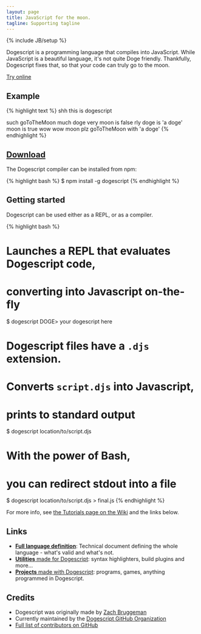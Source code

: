 ```yaml
---
layout: page
title: JavaScript for the moon.
tagline: Supporting tagline
---
```

<!-- ...everything's a mess, so I'll have to
   - guide you through these comments... -->

{% include JB/setup %}

<!-- INTRODUCTION TEXT -->
Dogescript is a programming language that compiles into JavaScript. While JavaScript is a beautiful language, it's not quite Doge friendly. Thankfully, Dogescript fixes that, so that your code can truly go to the moon.

<a id="wiki-button" href="/live">Try online</a>

## Example

<div id="intro" style="width:100%;height:auto">
  <div id="intro-left">
{% highlight text %}
shh this is dogescript

such goToTheMoon much doge
  very moon is false
  rly doge is 'a doge'
    moon is true
  wow
wow moon
plz goToTheMoon with 'a doge'
{% endhighlight %}
  </div>
</div>

<!-- DOWNLOAD -->


<div><!-- Need to have this div so it links alright -->
<a href="#download" name="download">
<h2>Download</h2>
</a>
</div>

The Dogescript compiler can be installed from npm:

{% highlight bash %}
$ npm install -g dogescript
{% endhighlight %}



<!-- GETTING STARTED
   - things should be better by now...
   - (almost) pure Markdown -->

## Getting started

Dogescript can be used either as a REPL, or as a compiler.

{% highlight bash %}
# Launches a REPL that evaluates Dogescript code,
# converting into Javascript on-the-fly
$ dogescript
DOGE> your dogescript here

# Dogescript files have a `.djs` extension.
# Converts `script.djs` into Javascript,
# prints to standard output
$ dogescript location/to/script.djs

# With the power of Bash, 
# you can redirect stdout into a file
$ dogescript location/to/script.djs > final.js
{% endhighlight %}

For more info, see [the Tutorials page on the Wiki](/wiki/Tutorials.html) and the links below.

## Links

* [**Full language definition**](https://github.com/dogescript/dogescript/blob/master/LANGUAGE.md): Technical document defining the whole language - what's valid and what's not.
* [**Utilities** made for Dogescript](/wiki/Utilities): syntax highlighters, build plugins and more...
* [**Projects** made with Dogescript](/wiki/Projects): programs, games, anything programmed in Dogescript.

## Credits

* Dogescript was originally made by [Zach Bruggeman](http://zachbruggeman.me)
* Currently maintained by the [Dogescript GitHub Organization](https://github.com/dogescript)
* [Full list of contributors on GitHub](https://github.com/dogescript/dogescript#contributors)
